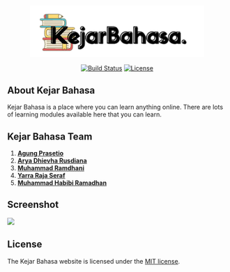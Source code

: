 <p align="center"><a href="#"><img src="public/admin/assets/images/kejarbahasa.png" width="400"></a></p>

<p align="center">
<a href="https://travis-ci.org/laravel/framework"><img src="https://travis-ci.org/laravel/framework.svg" alt="Build Status"></a>
<a href="https://packagist.org/packages/laravel/framework"><img src="https://poser.pugx.org/laravel/framework/license.svg" alt="License"></a>
</p>

## About Kejar Bahasa

Kejar Bahasa ​​is a place where you can learn anything online. There are lots of learning modules available here that you can learn.

## Kejar Bahasa Team

1. **[Agung Prasetio](https://github.com/agungprasetio18)**
2. **[Arya Dhievha Rusdiana](https://github.com/Dhievha03)**
3. **[Muhammad Ramdhani](https://github.com/dhanifu)**
4. **[Yarra Raja Seraf](https://github.com/yarrars)**
4. **[Muhammad Habibi Ramadhan](https://github.com/habibiramadhan)**


## Screenshot

<img src="https://trello-attachments.s3.amazonaws.com/5fb6098be54908308cfb1642/5fba1894b0d08724bc519488/82b2a25c7a2b69b262633ff022acf00a/image.png" width="500px">


## License

The Kejar Bahasa website is licensed under the [MIT license](https://opensource.org/licenses/MIT).
